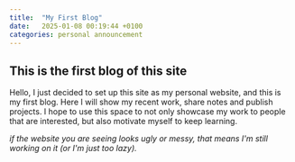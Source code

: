 ```yaml
---
title:  "My First Blog"
date:   2025-01-08 00:19:44 +0100
categories: personal announcement
---
```

## This is the first blog of this site
Hello, I just decided to set up this site as my personal website, and this is my first blog. Here I will show my recent work, share notes and publish projects. I hope to use this space to not only showcase my work to people that are interested, but also motivate myself to keep learning.

*if the website you are seeing looks ugly or messy, that means I'm still working on it (or I'm just too lazy).*